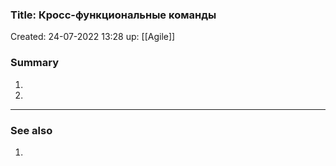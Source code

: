 ### Title: Кросс-функциональные команды
Created: 24-07-2022 13:28
up: [[Agile]] 

### Summary
1. 
2. 
__________
### See also
1. 
